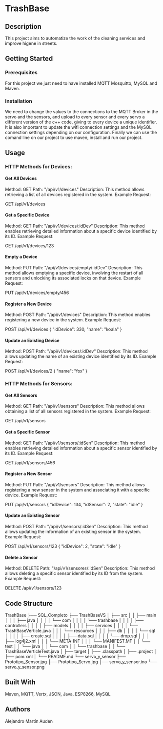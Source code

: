 # TrashBase

## Description

This project aims to automatize the work of the cleaning services and improve higene in streets.

## Getting Started

### Prerequisites

For this project we just need to have installed MQTT Mosquitto, MySQL and Maven.

### Installation

We need to change the values to the connections to the MQTT Broker in the servo and the sensors, and upload to every sensor and every servo
a different version of the c++ code, giving to every device a unique identifier. It is also important to update the wifi connection settings and the MySQL connection settings depending on our configuration.
Finally we can use the comand line on our project to use maven, install and run our project.

## Usage

### HTTP Methods for Devices:

#### Get All Devices
Method: GET
Path: "/api/v1/devices"
Description: This method allows retrieving a list of all devices registered in the system.
Example Request:

GET /api/v1/devices

#### Get a Specific Device
Method: GET
Path: "/api/v1/devices/:idDev"
Description: This method enables retrieving detailed information about a specific device identified by its ID.
Example Request:

GET /api/v1/devices/123

#### Empty a Device
Method: PUT
Path: "/api/v1/devices/empty/:idDev"
Description: This method allows emptying a specific device, involving the restart of all sensors and unlocking its associated locks on that device.
Example Request:

PUT /api/v1/devices/empty/456

#### Register a New Device
Method: POST
Path: "/api/v1/devices"
Description: This method enables registering a new device in the system.
Example Request:

POST /api/v1/devices
{
    "idDevice": 330,
    "name": "koala"
}

#### Update an Existing Device
Method: POST
Path: "/api/v1/devices/:idDev"
Description: This method allows updating the name of an existing device identified by its ID.
Example Request:

POST /api/v1/devices/2
{
    "name": "fox"
}

### HTTP Methods for Sensors:

#### Get All Sensors
Method: GET
Path: "/api/v1/sensors"
Description: This method allows obtaining a list of all sensors registered in the system.
Example Request:

GET /api/v1/sensors

#### Get a Specific Sensor
Method: GET
Path: "/api/v1/sensors/:idSen"
Description: This method enables retrieving detailed information about a specific sensor identified by its ID.
Example Request:

GET /api/v1/sensors/456

#### Register a New Sensor
Method: PUT
Path: "/api/v1/sensors"
Description: This method allows registering a new sensor in the system and associating it with a specific device.
Example Request:

PUT /api/v1/sensors
{
    "idDevice": 134,
    "idSensor": 2,
    "state": "idle"
}

#### Update an Existing Sensor
Method: POST
Path: "/api/v1/sensors/:idSen"
Description: This method allows updating the information of an existing sensor in the system.
Example Request:

POST /api/v1/sensors/123 
{
    "idDevice": 2,
    "state": "idle"
}

#### Delete a Sensor
Method: DELETE
Path: "/api/v1/sensores/:idSen"
Description: This method allows deleting a specific sensor identified by its ID from the system.
Example Request:

DELETE /api/v1/sensors/123

## Code Structure

TrashBase
├── SQL_Completo
├── TrashBaseVS
│   ├── src
│   │   ├── main
│   │   │   ├── java
│   │   │   │   └── com
│   │   │   │       └── trashbase
│   │   │   │           ├── controllers
│   │   │   │           ├── models
│   │   │   │           ├── services
│   │   │   │           └── TrashBaseVerticle.java
│   │   │   └── resources
│   │   │       ├── db
│   │   │       │   └── sql
│   │   │       │       ├── create.sql
│   │   │       │       ├── data.sql
│   │   │       │       └── drop.sql
│   │   │       ├── log4j2.xml
│   │   │       └── META-INF
│   │   │           └── MANIFEST.MF
│   │   └── test
│   │       └── java
│   │           └── com
│   │               └── trashbase
│   │                   └── TrashBaseVerticleTest.java
│   ├── target
│   ├── .classpath
│   ├── .project
│   ├── pom.xml
│   └── README.md
└── servo_y_sensor
    ├── Prototipo_Sensor.jpg
    ├── Prototipo_Servo.jpg
    ├── servo_y_sensor.ino
    └── servo_y_sensor.png

## Built With

Maven, MQTT, Vertx, JSON, Java, ESP8266, MySQL

## Authors

Alejandro Martín Auden
